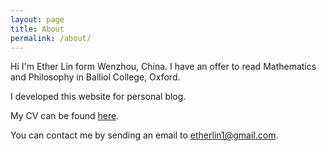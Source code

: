 ```yaml
---
layout: page
title: About
permalink: /about/
---
```


Hi I'm Ether Lin form Wenzhou, China. I have an offer to read Mathematics and Philosophy in Balliol College, Oxford.

I developed this website for personal blog.

My CV can be found [here]({{site.url}}/download/files/CV.pdf). 

You can contact me by sending an email to <etherlin1@gmail.com>.


